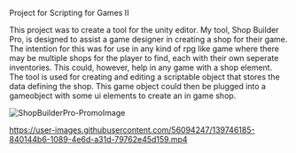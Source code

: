 Project for Scripting for Games II

This project was to create a tool for the unity editor.
My tool, Shop Builder Pro, is designed to assist a game designer in creating a shop for their game. The intention for this was for use in any kind of rpg like game where there may be multiple shops for the player to find, each with their own seperate inventories. This could, however, help in any game with a shop element.\
The tool is used for creating and editing a scriptable object that stores the data defining the shop. This game object could then be plugged into a gameobject with some ui elements to create an in game shop.

![ShopBuilderPro-PromoImage](https://user-images.githubusercontent.com/56094247/139746121-a7ab2584-3773-496e-afa8-7b95809bd2dc.png)




https://user-images.githubusercontent.com/56094247/139746185-840144b6-1089-4e6d-a31d-79762e45d159.mp4
